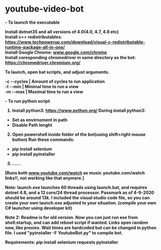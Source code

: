 # youtube-video-bot

<b>- To launch the executable<b>

Install dotnet35 and all versions of 4.0(4.0, 4.7, 4.8 etc)</br>
Install c++ redistributables: https://www.techpowerup.com/download/visual-c-redistributable-runtime-package-all-in-one/</br>
Install Google Chrome: www.google.com/chrome</br>
Install coresponding chromedriver in same directory as the bot: https://chromedriver.chromium.org/</br>

To launch, open bat scripts, and adjust arguments.</br>

-c  --cycles  | Amount of cycles to run application</br>
-t  --min     | Minimal time to run a view</br>
-m  --max     | Maximal time to run a view</br>

<b>- To run python script<b>

1. Install python3: https://www.python.org/
During install python3:
- Set as envirnoment in path
- Disable Path lenght

2. Open powershell inside folder of the bot(using shift+right mouse button)
Run these commands:
- pip install selenium
- pip install pyinstaller

3. ......


[Runs both www.youtube.com/watch as music.youtube.com/watch links!!, not working like that anymore.]

Note: launch.exe launches 60 threads using launch.bat, and requires dotnet 4.8, and a 12 core/24 thread processor. Passmark as of 4-9-2020 should be around 13k.
I included the visual studio code file, so you can create your own launch.exe adjusted to your situation. (compile your own C# launcher using developer kit)

Note 2: Readme is for old version. Now you can just run exe from shell:startup, and can add reboot script if wanted.
Links open random now, like proxies. Wait times are hardcoded but can be changed in python file.
I used "pyinstaller -F YoutubeBot.py" to compile bot.

Requirements:
pip install selenium requests pyinstaller
